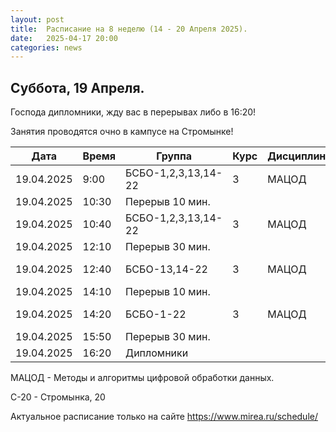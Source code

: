 ```yaml
---
layout: post
title:  Расписание на 8 неделю (14 - 20 Апреля 2025).
date:   2025-04-17 20:00
categories: news
---
```


## Суббота, 19 Апреля.

Господа дипломники, жду вас в перерывах либо в 16:20!

Занятия проводятся очно в кампусе на Стромынке!

| Дата          | Время   | Группа               | Курс | Дисциплина  | Аудитория  | Материалы |
| ------------- | ------- | -------------------- | ---- | ----------- | ---------- | --------- |
|19.04.2025     |9:00     |БСБО-1,2,3,13,14-22   |   3  |МАЦОД        |  350 (С-20)|           |
|19.04.2025     |10:30    |Перерыв 10 мин.       |      |             |            |           |
|19.04.2025     |10:40    |БСБО-1,2,3,13,14-22   |   3  |МАЦОД        |  350 (С-20)|           |
|19.04.2025     |12:10    |Перерыв 30 мин.       |      |             |            |           |
|19.04.2025     |12:40    |БСБО-13,14-22         |   3  |МАЦОД        |  459 (С-20)|           |
|19.04.2025     |14:10    |Перерыв 10 мин.       |      |             |            |           |
|19.04.2025     |14:20    |БСБО-1-22             |   3  |МАЦОД        |  459 (С-20)|           |
|19.04.2025     |15:50    |Перерыв 30 мин.       |      |             |            |           |
|19.04.2025     |16:20    |Дипломники            |      |             |            |           |


МАЦОД - Методы и алгоритмы цифровой обработки данных.

С-20 - Стромынка, 20

Актуальное расписание только на сайте https://www.mirea.ru/schedule/


